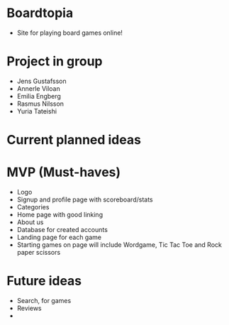 # Boardtopia
- Site for playing board games online!

# Project in group
- Jens Gustafsson
- Annerle Viloan
- Emilia Engberg
- Rasmus Nilsson
- Yuria Tateishi

# Current planned ideas

# MVP (Must-haves)
- Logo
- Signup and profile page with scoreboard/stats
- Categories
- Home page with good linking
- About us
- Database for created accounts
- Landing page for each game
- Starting games on page will include Wordgame, Tic Tac Toe and Rock paper scissors

# Future ideas
- Search, for games
- Reviews
- 

